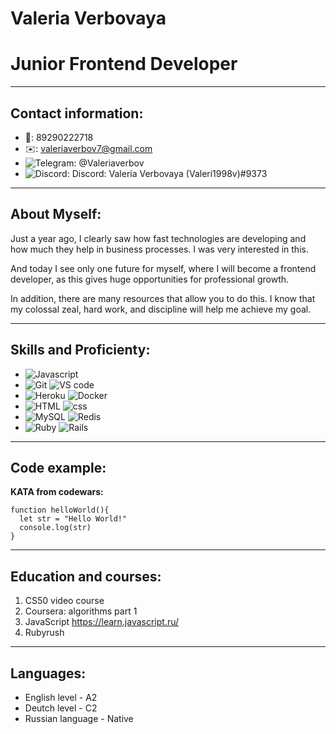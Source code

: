 # Valeria Verbovaya

# Junior Frontend Developer

*******

## **Contact information:**

* :calling:: 89290222718
* :envelope:: valeriaverbov7@gmail.com
* ![Telegram](https://img.shields.io/badge/Telegram-dodgerblue?style=for-the-badge&logo=telegram): @Valeriaverbov
* ![Discord](https://img.shields.io/badge/Discord-gray?style=for-the-badge&logo=discord): Discord: Valeria Verbovaya (Valeri1998v)#9373

******
## **About Myself:**

Just a year ago, I clearly saw how fast technologies are developing and how much they help in business processes. 
I was very interested in this. 


And today I see only one future for myself, where I will become a frontend developer,
as this gives huge opportunities for professional growth. 


In addition, there are many resources that allow you to do this. I know that my colossal
zeal, hard work, and discipline will help me achieve my goal.

*********
## **Skills and Proficienty:**
+ ![Javascript](https://img.shields.io/badge/Javascript-black?style=for-the-badge&logo=javascript)
+ ![Git](https://img.shields.io/badge/Git-black?style=for-the-badge&logo=github) ![VS code](https://img.shields.io/badge/VScode-dodgerblue?style=for-the-badge&logo=vscode)
+ ![Heroku](https://img.shields.io/badge/Heroku-blueviolet?style=for-the-badge&logo=heroku) ![Docker](https://img.shields.io/badge/Docker-gray?style=for-the-badge&logo=docker)
+ ![HTML](https://img.shields.io/badge/Html-orange?style=for-the-badge&logo=HTML5) ![css](https://img.shields.io/badge/css-blue?style=for-the-badge&logo=css3)
+ ![MySQL](https://img.shields.io/badge/SQl-gold?style=for-the-badge&logo=MySQL) ![Redis](https://img.shields.io/badge/Redis-gainsboro?style=for-the-badge&logo=redis)
+ ![Ruby](https://img.shields.io/badge/Ruby-darkred?style=for-the-badge&logo=ruby) ![Rails](https://img.shields.io/badge/Rails-darkred?style=for-the-badge&logo=rubyonrails)

********
## **Code example:**
**KATA from codewars:**
```
function helloWorld(){
  let str = "Hello World!"
  console.log(str)
}
```
*********
## **Education and courses:**

1. CS50 video course
2. Coursera: algorithms part 1 
3. JavaScript https://learn.javascript.ru/
4. Rubyrush

**********
## **Languages:**

- English level - A2
- Deutch level - C2
- Russian language - Native
